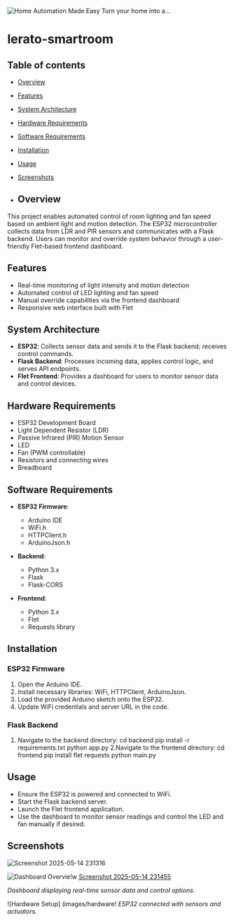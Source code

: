 ![Home Automation Made Easy  Turn your home into a…](https://github.com/user-attachments/assets/4d1d81da-22d9-4192-acec-f9cff67eef8b)

 # lerato-smartroom
 ## Table of contents

- [Overview](#overview)
- [Features](#features)
- [System Architecture](#system-architecture)
- [Hardware Requirements](#hardware-requirements)
- [Software Requirements](#software-requirements)
- [Installation](#installation)
- [Usage](#usage)
- [Screenshots](#screenshots)

- ## Overview

This project enables automated control of room lighting and fan speed based on ambient light and motion detection. The ESP32 microcontroller collects data from LDR and PIR sensors and communicates with a Flask backend. Users can monitor and override system behavior through a user-friendly Flet-based frontend dashboard.

## Features

- Real-time monitoring of light intensity and motion detection
- Automated control of LED lighting and fan speed
- Manual override capabilities via the frontend dashboard
- Responsive web interface built with Flet

## System Architecture


- **ESP32**: Collects sensor data and sends it to the Flask backend; receives control commands.
- **Flask Backend**: Processes incoming data, applies control logic, and serves API endpoints.
- **Flet Frontend**: Provides a dashboard for users to monitor sensor data and control devices.

## Hardware Requirements

- ESP32 Development Board
- Light Dependent Resistor (LDR)
- Passive Infrared (PIR) Motion Sensor
- LED
- Fan (PWM controllable)
- Resistors and connecting wires
- Breadboard

## Software Requirements

- **ESP32 Firmware**:
  - Arduino IDE
  - WiFi.h
  - HTTPClient.h
  - ArduinoJson.h

- **Backend**:
  - Python 3.x
  - Flask
  - Flask-CORS

- **Frontend**:
  - Python 3.x
  - Flet
  - Requests library

## Installation

### ESP32 Firmware

1. Open the Arduino IDE.
2. Install necessary libraries: WiFi, HTTPClient, ArduinoJson.
3. Load the provided Arduino sketch onto the ESP32.
4. Update WiFi credentials and server URL in the code.

### Flask Backend

1. Navigate to the backend directory:
   cd backend
pip install -r requirements.txt
python app.py
2.Navigate to the frontend directory:
cd frontend
pip install flet requests
python main.py

## Usage

- Ensure the ESP32 is powered and connected to WiFi.
- Start the Flask backend server.
- Launch the Flet frontend application.
- Use the dashboard to monitor sensor readings and control the LED and fan manually if desired.

## Screenshots

![Screenshot 2025-05-14 231316](https://github.com/user-attachments/assets/ea4feaaf-6c87-4748-b142-143d9815ca04)

![Dashboard Overvie!w]( )
[Screenshot 2025-05-14 231455](https://github.com/user-attachments/assets/042b29fb-b3cb-4722-83c6-0f55fc37e39b)

*Dashboard displaying real-time sensor data and control options.*

![Hardware Setup]
(images/hardware!
*ESP32 connected with sensors and actuators.*










  



